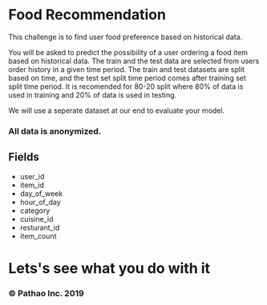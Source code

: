 # Food Recommendation 

This challenge is to find user food preference based on historical data.

You will be asked to predict the possibility of a user ordering a food item based on historical data. 
The train and the test data are selected from users order history in a given time period. The train and test datasets are split based on time, and the test set split time period comes after training set split time period. It is recomended for 80-20 split where 80% of data is used in training and 20% of data is used in testing.

We will use a seperate dataset at our end to evaluate your model.

### All data is anonymized. 

## Fields
- user_id
- item_id
- day_of_week
- hour_of_day
- category
- cuisine_id
- resturant_id
- item_count

# Lets's see what you do with it

### © Pathao Inc. 2019
